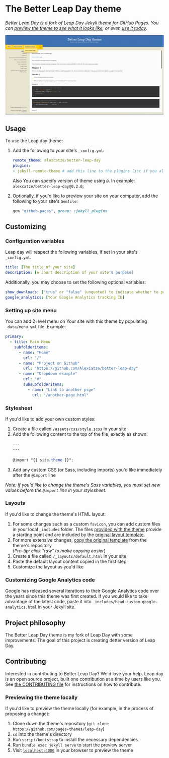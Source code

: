 # The Better Leap Day theme

*Better Leap Day is a fork of Leap Day Jekyll theme for GitHub Pages. You can [preview the theme to see what it looks like](http://alexcatze.github.io/better-leap-day/), or even [use it today](#usage).*

![Thumbnail of Leap day](thumbnail.png)

## Usage

To use the Leap day theme:

1. Add the following to your site's `_config.yml`:

    ```yml
    remote_theme: alexcatze/better-leap-day
    plugins:
    - jekyll-remote-theme # add this line to the plugins list if you already have one
    ```
   Also You can specify version of theme using `@`. In example: `alexcatze/better-leap-day@0.2.0`;

2. Optionally, if you'd like to preview your site on your computer, add the following to your site's `Gemfile`:

    ```ruby
    gem "github-pages", group: :jekyll_plugins
    ```

## Customizing

### Configuration variables

Leap day will respect the following variables, if set in your site's `_config.yml`:

```yml
title: [The title of your site]
description: [A short description of your site's purpose]
```

Additionally, you may choose to set the following optional variables:

```yml
show_downloads: ["true" or "false" (unquoted) to indicate whether to provide a download URL]
google_analytics: [Your Google Analytics tracking ID]
```

### Setting up site menu

You can add 2 level menu on Your site with this theme by populating `_data/menu.yml` file. Example:


```yml
primary:
  - title: Main Menu
    subfolderitems:
      - name: "Home"
        url: "/"
      - name: "Project on Github"
        url: "https://github.com/AlexCatze/better-leap-day"
      - name: "Dropdown example"
        url: "#"
        subsubfolderitems:
          - name: "Link to another psge"
            url: "/another-page.html"
```

### Stylesheet

If you'd like to add your own custom styles:

1. Create a file called `/assets/css/style.scss` in your site
2. Add the following content to the top of the file, exactly as shown:
    ```scss
    ---
    ---

    @import "{{ site.theme }}";
    ```
3. Add any custom CSS (or Sass, including imports) you'd like immediately after the `@import` line

*Note: If you'd like to change the theme's Sass variables, you must set new values before the `@import` line in your stylesheet.*

### Layouts

If you'd like to change the theme's HTML layout:

1. For some changes such as a custom `favicon`, you can add custom files in your local `_includes` folder. The files [provided with the theme](https://github.com/AlexCatze/better-leap-day/tree/master/_includes) provide a starting point and are included by the [original layout template](https://github.com/AlexCatze/better-leap-day/tree/master/_layouts/default.html).
2. For more extensive changes, [copy the original template](https://github.com/AlexCatze/better-leap-day/tree/master/_layouts/default.html) from the theme's repository<br />(*Pro-tip: click "raw" to make copying easier*)
3. Create a file called `/_layouts/default.html` in your site
4. Paste the default layout content copied in the first step
5. Customize the layout as you'd like

### Customizing Google Analytics code

Google has released several iterations to their Google Analytics code over the years since this theme was first created. If you would like to take advantage of the latest code, paste it into `_includes/head-custom-google-analytics.html` in your Jekyll site.

## Project philosophy

The Better Leap Day theme is my fork of Leap Day with some improvements. The goal of this project is creating detter version of Leap Day.

## Contributing

Interested in contributing to Better Leap Day? We'd love your help. Leap day is an open source project, built one contribution at a time by users like you. See [the CONTRIBUTING file](docs/CONTRIBUTING.md) for instructions on how to contribute.

### Previewing the theme locally

If you'd like to preview the theme locally (for example, in the process of proposing a change):

1. Clone down the theme's repository (`git clone https://github.com/pages-themes/leap-day`)
2. `cd` into the theme's directory
3. Run `script/bootstrap` to install the necessary dependencies
4. Run `bundle exec jekyll serve` to start the preview server
5. Visit [`localhost:4000`](http://localhost:4000) in your browser to preview the theme
